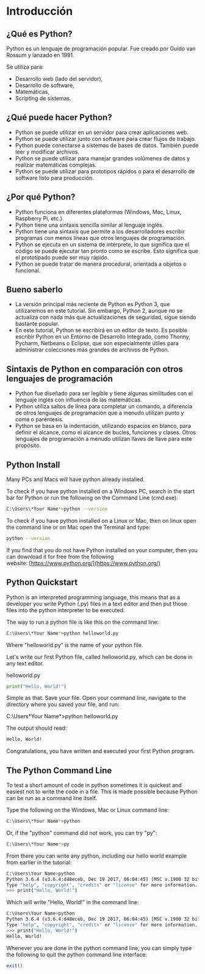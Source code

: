# Introducción

## ¿Qué es Python?

Python es un lenguaje de programación popular. Fue creado por Guido van Rossum y lanzado en 1991.

Se utiliza para:

- Desarrollo web (lado del servidor),
- Desarrollo de software,
- Matemáticas,
- Scripting de sistemas.

## ¿Qué puede hacer Python?

- Python se puede utilizar en un servidor para crear aplicaciones web.
- Python se puede utilizar junto con software para crear flujos de trabajo.
- Python puede conectarse a sistemas de bases de datos. También puede leer y modificar archivos.
- Python se puede utilizar para manejar grandes volúmenes de datos y realizar matemáticas complejas.
- Python se puede utilizar para prototipos rápidos o para el desarrollo de software listo para producción.

## ¿Por qué Python?

- Python funciona en diferentes plataformas (Windows, Mac, Linux, Raspberry Pi, etc.).
- Python tiene una sintaxis sencilla similar al lenguaje inglés.
- Python tiene una sintaxis que permite a los desarrolladores escribir programas con menos líneas que otros lenguajes de programación.
- Python se ejecuta en un sistema de intérprete, lo que significa que el código se puede ejecutar tan pronto como se escribe. Esto significa que el prototipado puede ser muy rápido.
- Python se puede tratar de manera procedural, orientada a objetos o funcional.

## Bueno saberlo

- La versión principal más reciente de Python es Python 3, que utilizaremos en este tutorial. Sin embargo, Python 2, aunque no se actualiza con nada más que actualizaciones de seguridad, sigue siendo bastante popular.
- En este tutorial, Python se escribirá en un editor de texto. Es posible escribir Python en un Entorno de Desarrollo Integrado, como Thonny, Pycharm, Netbeans o Eclipse, que son especialmente útiles para administrar colecciones más grandes de archivos de Python.

## Sintaxis de Python en comparación con otros lenguajes de programación

- Python fue diseñado para ser legible y tiene algunas similitudes con el lenguaje inglés con influencia de las matemáticas.
- Python utiliza saltos de línea para completar un comando, a diferencia de otros lenguajes de programación que a menudo utilizan punto y coma o paréntesis.
- Python se basa en la indentación, utilizando espacios en blanco, para definir el alcance, como el alcance de bucles, funciones y clases. Otros lenguajes de programación a menudo utilizan llaves de llave para este propósito.

## Python Install

Many PCs and Macs will have python already installed.

To check if you have python installed on a Windows PC, search in the start bar for Python or run the following on the Command Line (cmd.exe):

```bash
C:\Users\*Your Name*>python --version
```

To check if you have python installed on a Linux or Mac, then on linux open the command line or on Mac open the Terminal and type:

```bash
python --version
```

If you find that you do not have Python installed on your computer, then you can download it for free from the following website: [https://www.python.org/](https://www.python.org/)

## Python Quickstart

Python is an interpreted programming language, this means that as a developer you write Python (.py) files in a text editor and then put those files into the python interpreter to be executed.

The way to run a python file is like this on the command line:

```bash
C:\Users\*Your Name*>python helloworld.py
```

Where "helloworld.py" is the name of your python file.

Let's write our first Python file, called helloworld.py, which can be done in any text editor.

helloworld.py

```python
print("Hello, World!")
```

Simple as that. Save your file. Open your command line, navigate to the directory where you saved your file, and run:

C:\Users\*Your Name*>python helloworld.py

The output should read:

```bash
Hello, World!
```

Congratulations, you have written and executed your first Python program.

## The Python Command Line

To test a short amount of code in python sometimes it is quickest and easiest not to write the code in a file. This is made possible because Python can be run as a command line itself.

Type the following on the Windows, Mac or Linux command line:

```bash
C:\Users\*Your Name*>python
```

Or, if the "python" command did not work, you can try "py":

```bash
C:\Users\*Your Name*>py
```

From there you can write any python, including our hello world example from earlier in the tutorial:

```bash
C:\Users\Your Name>python
Python 3.6.4 (v3.6.4:d48eceb, Dec 19 2017, 06:04:45) [MSC v.1900 32 bit (Intel)] on win32
Type "help", "copyright", "credits" or "license" for more information.
>>> print("Hello, World!")
```

Which will write "Hello, World!" in the command line:

```bash
C:\Users\Your Name>python
Python 3.6.4 (v3.6.4:d48eceb, Dec 19 2017, 06:04:45) [MSC v.1900 32 bit (Intel)] on win32
Type "help", "copyright", "credits" or "license" for more information.
>>> print("Hello, World!")
Hello, World!
```

Whenever you are done in the python command line, you can simply type the following to quit the python command line interface:

```bash
exit()
```